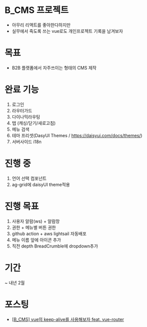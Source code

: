 # B_CMS 프로젝트
- 아무리 리액트를 좋아한다하지만 
- 실무에서 죽도록 쓰는 vue로도 개인프로젝트 기록을 남겨보자

# 목표
- B2B 플랫폼에서 자주쓰이는 형태의 CMS 제작

# 완료 기능
1. 로그인
2. 라우터가드
3. 다이나믹라우팅
4. 탭 (캐싱/닫기/새로고침)
5. 메뉴 검색
6. 테마 프리셋(DasyUI Themes / https://daisyui.com/docs/themes/)
7. 서버사이드 i18n

# 진행 중
1. 언어 선택 컴포넌트
2. ag-grid에 daisyUI theme적용

# 진행 목표
1. 사용자 알람(ws) + 알람창
2. 권한 + 메뉴별 버튼 권한
3. github action + aws lightsail 자동배포
4. 메뉴 이름 앞에 아이콘 추가
5. 직전 depth BreadCrumble에 dropdown추가

# 기간
~ 내년 2월

# 포스팅
- [[B_CMS] vue의 keep-alive를 사용해보자 feat. vue-router](https://hbyun.tistory.com/255)
